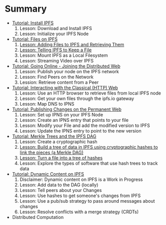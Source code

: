 # Summary

* [Tutorial: Install IPFS](/install-ipfs/README.md)
  1. Lesson: Download and Install IPFS
  2. Lesson: Initialize your IPFS Node
* [Tutorial: Files on IPFS](files-on-ipfs/README.md)
  1. [Lesson: Adding Files to IPFS and Retrieving Them](/files-on-ipfs/lessons/1-add-and-retrieve-files.md)
  3. [Lesson: Telling IPFS to Keep a File](/files-on-ipfs/lessons/3-pin-files.md)
  5. Lesson: Mount IPFS as a Local Filesystem
  4. Lesson: Streaming Video over IPFS
* [Tutorial: Going Online - Joining the Distributed Web](/going-online/README.md)
  1. Lesson: Publish your node on the IPFS network
  2. Lesson: Find Peers on the Network
  3. Lession: Retrieve content from a Peer
* [Tutorial: Interacting with the Classical (HTTP) Web](/classical-web/README.md)
  1. Lesson: Use an HTTP browser to retrieve files from local IPFS node
  2. Lesson: Get your own files through the ipfs.io gateway
  3. Lesson: Map DNS to IPNS
* [Tutorial: Publishing Changes on the Permanent Web](publishing-changes/README.md)
  1. Lesson: Set up IPNS on your IPFS Node
  2. Lesson: Create an IPNS entry that points to your file
  3. Lesson: Modify your File and add the modified version to IPFS
  4. Lesson: Update the IPNS entry to point to the new version
* [Tutorial: Merkle Trees and the IPFS DAG](ipfs-dag/README.md)
  1. Lesson: Create a cryptographic hash
  2. [Lesson: Build a tree of data in IPFS using cryptographic hashes to link the pieces (a Merkle DAG)](/ipfs-dag/lessons/blocks-from-scratch.md)
  3. [Lesson: Turn a file into a tree of hashes](/ipfs-dag/lessons/files-as-dags.md)
  4. Lesson: Explore the types of software that use hash trees to track data
* [Tutorial: Dynamic Content on IPFS](/dynamic-content/README.md)
  1. Disclaimer: Dynamic content on IPFS is a Work in Progress
  2. Lesson: Add data to the DAG (locally)
  3. Lesson: Tell peers about your Changes
  4. Lesson: Use hashes to get someone's changes from IPFS
  5. Lesson: Use a pub/sub strategy to pass around messages about changes
  6. Lesson: Resolve conflicts with a merge strategy (CRDTs)
* Distributed Computation
